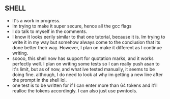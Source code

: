 ## SHELL

* It's a work in progress.
* Im trying to make it super secure, hence all the gcc flags
* I do talk to myself in the comments.
* I know it looks eerily similar to that one tutorial, because it is. Im trying to write it in my way but somehow always come to the conclusion that its done better their way. However, I plan on make it different as I continue writing.
* soooo, this shell now has support for quotation marks, and it works perfectly well. I plan on writing some tests so I can really push asan to it's limit, but as of now, and what ive tested manually, it seems to be doing fine. although, I do need to look at why im getting a new line after the prompt in the shell lol.
* one test is to be written for if I can enter more than 64 tokens and it'll realloc the tokens accordingly. I can also just use pwntools.
